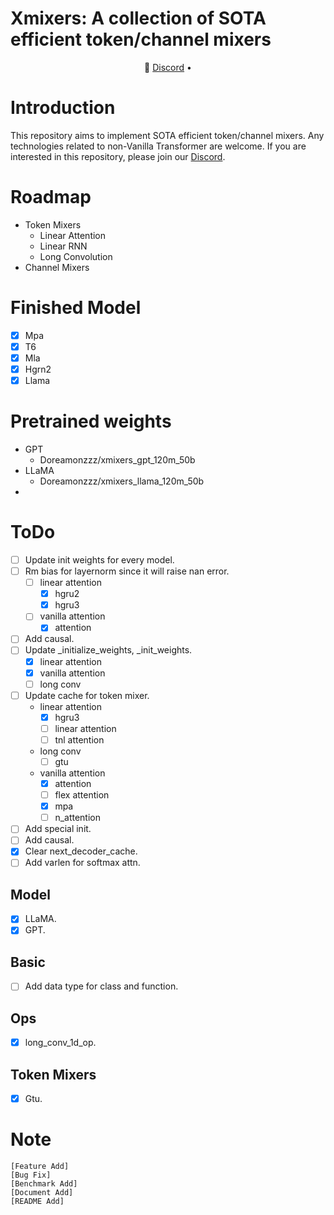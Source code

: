 # Xmixers: A collection of SOTA efficient token/channel mixers

<p align="center">
💬 <a href="https://discord.gg/ZpqcpSDE8g" target="_blank">Discord</a> •
</p>

# Introduction
This repository aims to implement SOTA efficient token/channel mixers. Any technologies related to non-Vanilla Transformer are welcome. If you are interested in this repository, please join our [Discord](https://discord.gg/ZpqcpSDE8g).

# Roadmap
- Token Mixers
    - Linear Attention
    - Linear RNN
    - Long Convolution
- Channel Mixers

# Finished Model
- [x] Mpa
- [x] T6
- [x] Mla
- [x] Hgrn2
- [x] Llama

# Pretrained weights

- GPT
  - Doreamonzzz/xmixers_gpt_120m_50b
- LLaMA
  - Doreamonzzz/xmixers_llama_120m_50b
-

# ToDo
- [ ] Update init weights for every model.
- [ ] Rm bias for layernorm since it will raise nan error.
  - [ ] linear attention
    - [x] hgru2
    - [x] hgru3
  - [ ] vanilla attention
    - [x] attention
- [ ] Add causal.
- [ ] Update _initialize_weights, _init_weights.
  - [x] linear attention
  - [x] vanilla attention
  - [ ] long conv
- [ ] Update cache for token mixer.
  - linear attention
    - [x] hgru3
    - [ ] linear attention
    - [ ] tnl attention
  - long conv
    - [ ] gtu
  - vanilla attention
    - [x] attention
    - [ ] flex attention
    - [x] mpa
    - [ ] n_attention
- [ ] Add special init.
- [ ] Add causal.
- [x] Clear next_decoder_cache.
- [ ] Add varlen for softmax attn.

## Model
- [x] LLaMA.
- [x] GPT.

## Basic
- [ ] Add data type for class and function.

## Ops
- [x] long_conv_1d_op.

## Token Mixers
- [x] Gtu.

# Note
```
[Feature Add]
[Bug Fix]
[Benchmark Add]
[Document Add]
[README Add]
```
